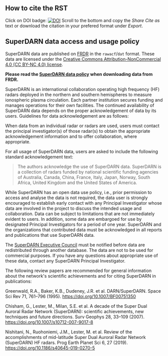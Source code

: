 ## How to cite the RST

Click on DOI badge:
[![DOI](https://zenodo.org/badge/DOI/10.5281/zenodo.801458.svg)](https://doi.org/10.5281/zenodo.801458)
Scroll to the bottom and copy the *Share Cite as* text or download the citation in your prefered format under *Export*.

## SuperDARN data access and usage policy

SuperDARN data are published on [FRDR](https://www.frdr-dfdr.ca/repo/collection/superdarn) in the `rawacf`/`dat` format. These data are licensed under the [Creative Commons Attribution-NonCommercial 4.0 (CC BY-NC 4.0) license](https://creativecommons.org/licenses/by-nc/4.0/).

**Please read the [SuperDARN data policy](https://g-772fa5.cd4fe.0ec8.data.globus.org/7/published/publication_285/submitted_data/2018RAWACF.readme.txt) when downloading data from FRDR.**

SuperDARN is an international collaboration operating high frequency (HF) radars deployed in the northern and southern hemispheres to measure ionospheric plasma circulation.  Each partner institution secures funding and manages operations for their own facilities.  The continued availability of SuperDARN data depends on the proper acknowledgement of data by its users. Guidelines for data acknowledgement are as follows:

When data from an individual radar or radars are used, users must contact the principal investigator(s) of those radar(s) to obtain the appropriate acknowledgement information and to offer collaboration, where appropriate.

For all usage of SuperDARN data, users are asked to include the following standard acknowledgement text:

> The authors acknowledge the use of SuperDARN data. SuperDARN is a collection of radars funded by national scientific funding agencies of Australia, Canada, China, France, Italy, Japan, Norway, South Africa, United Kingdom and the United States of America.

While SuperDARN has an open data use policy, i.e., prior permission to access and analyse the data is not required, the data user is strongly encouraged to establish early contact with any Principal Investigator whose data are involved in the project to discuss the intended usage and collaboration. Data can be subject to limitations that are not immediately evident to users. In addition, some data are embargoed for use by designated Principal Investigators for a period of one year. SuperDARN and the organizations that contributed data must be acknowledged in all reports and publications that use SuperDARN data.

The [SuperDARN Executive Council](https://superdarn.ca/radar-info) must be notified before data are redistributed through another database. The data are not to be used for commercial purposes.  If you have any questions about appropriate use of these data, contact any SuperDARN Principal Investigator.

The following review papers are recommended for general information about the network's scientific achievements and for citing SuperDARN in publications:

Greenwald, R.A., Baker, K.B., Dudeney, J.R. et al. DARN/SuperDARN. Space Sci Rev 71, 761–796 (1995). https://doi.org/10.1007/BF00751350

Chisham, G., Lester, M., Milan, S.E. et al. A decade of the Super Dual Auroral Radar Network (SuperDARN): scientific achievements, new techniques and future directions. Surv Geophys 28, 33–109 (2007). https://doi.org/10.1007/s10712-007-9017-8

Nishitani, N., Ruohoniemi, J.M., Lester, M. et al. Review of the accomplishments of mid-latitude Super Dual Auroral Radar Network (SuperDARN) HF radars. Prog Earth Planet Sci 6, 27 (2019). https://doi.org/10.1186/s40645-019-0270-5
